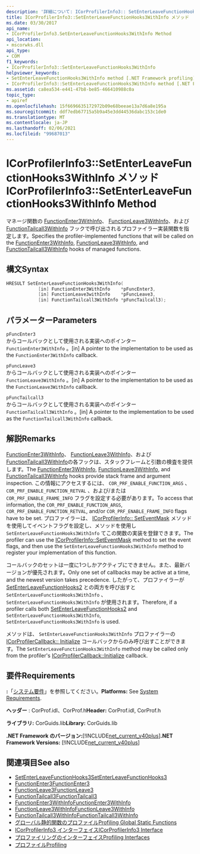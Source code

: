 ```yaml
---
description: '詳細について: ICorProfilerInfo3:: SetEnterLeaveFunctionHooks3WithInfo メソッド'
title: ICorProfilerInfo3::SetEnterLeaveFunctionHooks3WithInfo メソッド
ms.date: 03/30/2017
api_name:
- ICorProfilerInfo3.SetEnterLeaveFunctionHooks3WithInfo Method
api_location:
- mscorwks.dll
api_type:
- COM
f1_keywords:
- ICorProfilerInfo3::SetEnterLeaveFunctionHooks3WithInfo
helpviewer_keywords:
- SetEnterLeaveFunctionHooks3WithInfo method [.NET Framework profiling]
- ICorProfilerInfo3::SetEnterLeaveFunctionHooks3WithInfo method [.NET Framework profiling]
ms.assetid: ca8ea534-e441-47b8-be85-466410988c0a
topic_type:
- apiref
ms.openlocfilehash: 15f6696635172972b09e68beeae13a7d6a8e195a
ms.sourcegitcommit: ddf7edb67715a5b9a45e3dd44536dabc153c1de0
ms.translationtype: MT
ms.contentlocale: ja-JP
ms.lasthandoff: 02/06/2021
ms.locfileid: "99687013"
---
```

# <a name="icorprofilerinfo3setenterleavefunctionhooks3withinfo-method"></a><span data-ttu-id="8644a-103">ICorProfilerInfo3::SetEnterLeaveFunctionHooks3WithInfo メソッド</span><span class="sxs-lookup"><span data-stu-id="8644a-103">ICorProfilerInfo3::SetEnterLeaveFunctionHooks3WithInfo Method</span></span>

<span data-ttu-id="8644a-104">マネージ関数の [FunctionEnter3WithInfo](functionenter3withinfo-function.md)、 [FunctionLeave3WithInfo](functionleave3withinfo-function.md)、および [FunctionTailcall3WithInfo](functiontailcall3withinfo-function.md) フックで呼び出されるプロファイラー実装関数を指定します。</span><span class="sxs-lookup"><span data-stu-id="8644a-104">Specifies the profiler-implemented functions that will be called on the [FunctionEnter3WithInfo](functionenter3withinfo-function.md), [FunctionLeave3WithInfo](functionleave3withinfo-function.md), and [FunctionTailcall3WithInfo](functiontailcall3withinfo-function.md) hooks of managed functions.</span></span>  
  
## <a name="syntax"></a><span data-ttu-id="8644a-105">構文</span><span class="sxs-lookup"><span data-stu-id="8644a-105">Syntax</span></span>  
  
```cpp  
HRESULT SetEnterLeaveFunctionHooks3WithInfo(  
            [in] FunctionEnter3WithInfo    *pFuncEnter3,  
            [in] FunctionLeave3withInfo    *pFuncLeave3,  
            [in] FunctionTailcall3WithInfo *pFuncTailcall3);  
```  
  
## <a name="parameters"></a><span data-ttu-id="8644a-106">パラメーター</span><span class="sxs-lookup"><span data-stu-id="8644a-106">Parameters</span></span>  

 `pFuncEnter3`  
 <span data-ttu-id="8644a-107">からコールバックとして使用される実装へのポインター `FunctionEnter3WithInfo` 。</span><span class="sxs-lookup"><span data-stu-id="8644a-107">[in] A pointer to the implementation to be used as the `FunctionEnter3WithInfo` callback.</span></span>  
  
 `pFuncLeave3`  
 <span data-ttu-id="8644a-108">からコールバックとして使用される実装へのポインター `FunctionLeave3WithInfo` 。</span><span class="sxs-lookup"><span data-stu-id="8644a-108">[in] A pointer to the implementation to be used as the `FunctionLeave3WithInfo` callback.</span></span>  
  
 `pFuncTailcall3`  
 <span data-ttu-id="8644a-109">からコールバックとして使用される実装へのポインター `FunctionTailcall3WithInfo` 。</span><span class="sxs-lookup"><span data-stu-id="8644a-109">[in] A pointer to the implementation to be used as the `FunctionTailcall3WithInfo` callback.</span></span>  
  
## <a name="remarks"></a><span data-ttu-id="8644a-110">解説</span><span class="sxs-lookup"><span data-stu-id="8644a-110">Remarks</span></span>  

 <span data-ttu-id="8644a-111">[FunctionEnter3WithInfo](functionenter3withinfo-function.md)、 [FunctionLeave3WithInfo](functionleave3withinfo-function.md)、および[FunctionTailcall3WithInfo](functiontailcall3withinfo-function.md)の各フックは、スタックフレームと引数の検査を提供します。</span><span class="sxs-lookup"><span data-stu-id="8644a-111">The [FunctionEnter3WithInfo](functionenter3withinfo-function.md), [FunctionLeave3WithInfo](functionleave3withinfo-function.md), and [FunctionTailcall3WithInfo](functiontailcall3withinfo-function.md) hooks provide stack frame and argument inspection.</span></span> <span data-ttu-id="8644a-112">この情報にアクセスするには、 `COR_PRF_ENABLE_FUNCTION_ARGS` 、 `COR_PRF_ENABLE_FUNCTION_RETVAL` 、および/または `COR_PRF_ENABLE_FRAME_INFO` フラグを設定する必要があります。</span><span class="sxs-lookup"><span data-stu-id="8644a-112">To access that information, the `COR_PRF_ENABLE_FUNCTION_ARGS`, `COR_PRF_ENABLE_FUNCTION_RETVAL`, and/or `COR_PRF_ENABLE_FRAME_INFO` flags have to be set.</span></span> <span data-ttu-id="8644a-113">プロファイラーは、 [ICorProfilerInfo:: SetEventMask](icorprofilerinfo-seteventmask-method.md) メソッドを使用してイベントフラグを設定し、メソッドを使用し `SetEnterLeaveFunctionHooks3WithInfo` てこの関数の実装を登録できます。</span><span class="sxs-lookup"><span data-stu-id="8644a-113">The profiler can use the [ICorProfilerInfo::SetEventMask](icorprofilerinfo-seteventmask-method.md) method to set the event flags, and then use the `SetEnterLeaveFunctionHooks3WithInfo` method to register your implementation of this function.</span></span>  
  
 <span data-ttu-id="8644a-114">コールバックのセットは一度に1つしかアクティブにできません。また、最新バージョンが優先されます。</span><span class="sxs-lookup"><span data-stu-id="8644a-114">Only one set of callbacks may be active at a time, and the newest version takes precedence.</span></span> <span data-ttu-id="8644a-115">したがって、プロファイラーが [SetEnterLeaveFunctionHooks2](icorprofilerinfo2-setenterleavefunctionhooks2-method.md) との両方を呼び出すと `SetEnterLeaveFunctionHooks3WithInfo` 、 `SetEnterLeaveFunctionHooks3WithInfo` が使用されます。</span><span class="sxs-lookup"><span data-stu-id="8644a-115">Therefore, if a profiler calls both [SetEnterLeaveFunctionHooks2](icorprofilerinfo2-setenterleavefunctionhooks2-method.md) and `SetEnterLeaveFunctionHooks3WithInfo`, `SetEnterLeaveFunctionHooks3WithInfo` is used.</span></span>  
  
 <span data-ttu-id="8644a-116">メソッドは、 `SetEnterLeaveFunctionHooks3WithInfo` プロファイラーの [ICorProfilerCallback:: Initialize](icorprofilercallback-initialize-method.md) コールバックからのみ呼び出すことができます。</span><span class="sxs-lookup"><span data-stu-id="8644a-116">The `SetEnterLeaveFunctionHooks3WithInfo` method may be called only from the profiler's [ICorProfilerCallback::Initialize](icorprofilercallback-initialize-method.md) callback.</span></span>  
  
## <a name="requirements"></a><span data-ttu-id="8644a-117">要件</span><span class="sxs-lookup"><span data-stu-id="8644a-117">Requirements</span></span>  

 <span data-ttu-id="8644a-118">**:**「[システム要件](../../get-started/system-requirements.md)」を参照してください。</span><span class="sxs-lookup"><span data-stu-id="8644a-118">**Platforms:** See [System Requirements](../../get-started/system-requirements.md).</span></span>  
  
 <span data-ttu-id="8644a-119">**ヘッダー** : CorProf.idl、CorProf.h</span><span class="sxs-lookup"><span data-stu-id="8644a-119">**Header:** CorProf.idl, CorProf.h</span></span>  
  
 <span data-ttu-id="8644a-120">**ライブラリ:** CorGuids.lib</span><span class="sxs-lookup"><span data-stu-id="8644a-120">**Library:** CorGuids.lib</span></span>  
  
 <span data-ttu-id="8644a-121">**.NET Framework のバージョン:**[!INCLUDE[net_current_v40plus](../../../../includes/net-current-v40plus-md.md)]</span><span class="sxs-lookup"><span data-stu-id="8644a-121">**.NET Framework Versions:** [!INCLUDE[net_current_v40plus](../../../../includes/net-current-v40plus-md.md)]</span></span>  
  
## <a name="see-also"></a><span data-ttu-id="8644a-122">関連項目</span><span class="sxs-lookup"><span data-stu-id="8644a-122">See also</span></span>

- [<span data-ttu-id="8644a-123">SetEnterLeaveFunctionHooks3</span><span class="sxs-lookup"><span data-stu-id="8644a-123">SetEnterLeaveFunctionHooks3</span></span>](icorprofilerinfo3-setenterleavefunctionhooks3-method.md)
- [<span data-ttu-id="8644a-124">FunctionEnter3</span><span class="sxs-lookup"><span data-stu-id="8644a-124">FunctionEnter3</span></span>](functionenter3-function.md)
- [<span data-ttu-id="8644a-125">FunctionLeave3</span><span class="sxs-lookup"><span data-stu-id="8644a-125">FunctionLeave3</span></span>](functionleave3-function.md)
- [<span data-ttu-id="8644a-126">FunctionTailcall3</span><span class="sxs-lookup"><span data-stu-id="8644a-126">FunctionTailcall3</span></span>](functiontailcall3-function.md)
- [<span data-ttu-id="8644a-127">FunctionEnter3WithInfo</span><span class="sxs-lookup"><span data-stu-id="8644a-127">FunctionEnter3WithInfo</span></span>](functionenter3withinfo-function.md)
- [<span data-ttu-id="8644a-128">FunctionLeave3WithInfo</span><span class="sxs-lookup"><span data-stu-id="8644a-128">FunctionLeave3WithInfo</span></span>](functionleave3withinfo-function.md)
- [<span data-ttu-id="8644a-129">FunctionTailcall3WithInfo</span><span class="sxs-lookup"><span data-stu-id="8644a-129">FunctionTailcall3WithInfo</span></span>](functiontailcall3withinfo-function.md)
- [<span data-ttu-id="8644a-130">グローバル静的関数のプロファイル</span><span class="sxs-lookup"><span data-stu-id="8644a-130">Profiling Global Static Functions</span></span>](profiling-global-static-functions.md)
- [<span data-ttu-id="8644a-131">ICorProfilerInfo3 インターフェイス</span><span class="sxs-lookup"><span data-stu-id="8644a-131">ICorProfilerInfo3 Interface</span></span>](icorprofilerinfo3-interface.md)
- [<span data-ttu-id="8644a-132">プロファイリングのインターフェイス</span><span class="sxs-lookup"><span data-stu-id="8644a-132">Profiling Interfaces</span></span>](profiling-interfaces.md)
- [<span data-ttu-id="8644a-133">プロファイル</span><span class="sxs-lookup"><span data-stu-id="8644a-133">Profiling</span></span>](index.md)
